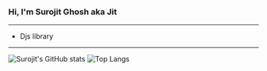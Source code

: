 ### Hi, I'm Surojit Ghosh aka Jit
---
- Djs library
---
![Surojit's GitHub stats](https://github-readme-stats.vercel.app/api?username=AmJit&show_icons=true&theme=radical&count_private=true)
![Top Langs](https://github-readme-stats.vercel.app/api/top-langs/?username=AmJit&layout=compact)
